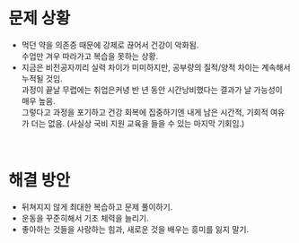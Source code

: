 # 문제 상황

- 먹던 약을 의존증 때문에 강제로 끊어서 건강이 악화됨. <br>수업만 겨우 따라가고 복습을 못하는 상황.
- 지금은 비전공자끼리 실력 차이가 미미하지만, 공부량의 질적/양적 차이는 계속해서 누적될 것임.<br>과정이 끝날 무렵에는 취업은커녕 반 년 동안 시간낭비했다는 결과가 날 가능성이 매우 높음.<br>그렇다고 과정을 포기하고 건강 회복에 집중하기엔 내게 남은 시간적, 기회적 여유가 더는 없음. (사실상 국비 지원 교육을 들을 수 있는 마지막 기회임.)

&nbsp;
# 해결 방안

- 뒤쳐지지 않게 최대한 복습하고 문제 풀이하기. 
- 운동을 꾸준히해서 기초 체력을 늘리기.
- 좋아하는 것들을 사랑하는 힘과, 새로운 것을 배우는 흥미를 잃지 말기.
